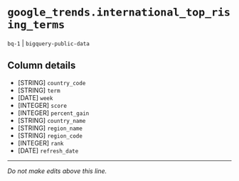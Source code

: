 # `google_trends.international_top_rising_terms`
`bq-1` | `bigquery-public-data`

## Column details
* [STRING]    `country_code`
* [STRING]    `term`
* [DATE]      `week`
* [INTEGER]   `score`
* [INTEGER]   `percent_gain`
* [STRING]    `country_name`
* [STRING]    `region_name`
* [STRING]    `region_code`
* [INTEGER]   `rank`
* [DATE]      `refresh_date`

-------------------------------------------------------------------------------
*Do not make edits above this line.*
